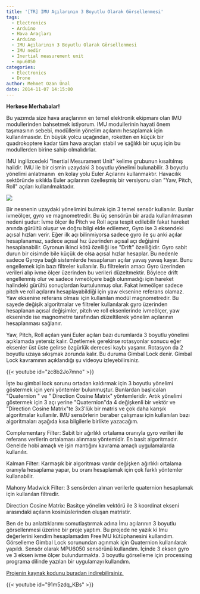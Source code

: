 ```yaml
---
title: '[TR] IMU Açılarının 3 Boyutlu Olarak Görsellenmesi'
tags:
  - Electronics
  - Arduino
  - Hava Araçları
  - Arduino
  - IMU Açılarının 3 Boyutlu Olarak Görsellenmesi
  - IMU nedir
  - Inertial measurement unit
  - mpu6050
categories:
  - Electronics
  - Drone
author: Mehmet Ozan Ünal
date: 2014-11-07 14:15:00
---
```


**Herkese Merhabalar!**

Bu yazımda size hava araçlarının en temel elektronik ekipmanı olan IMU
modullerinden bahsetmek istiyorum. IMU modullerinin hayati önem taşımasının
sebebi, modüllerin yönelim açılarını hesaplamak için kullanılmasıdır. En büyük
yolcu uçağından, roketten en küçük bir quadrokoptere kadar tüm hava araçları
stabil ve sağlıklı bir uçuş için bu modullerden birine sahip olmalıdırlar.

IMU ingilizcedeki "Inertial Mesurament Unit" kelime grubunun kısaltılmış
halidir. IMU ile bir cismin uzaydaki 3 boyutlu yönelimi bulunabilir. 3 boyutlu
yönelimi anlatmanın  en kolay yolu Euler Açılarını kullanmaktır. Havacılık
sektöründe sıklıkla Euler açılarının özelleşmiş bir versiyonu olan "Yaw, Pitch,
Roll" açıları kullanılmaktadır.

![](https://2.bp.blogspot.com/-n9G38M4slSU/VFxIzRYinOI/AAAAAAAAE-4/ZKWB6syUwrs/s1600/rotations1.gif)

Bir nesnenin uzaydaki yönelimini bulmak için 3 temel sensör kullanılır. Bunlar
ivmeölçer, gyro ve magnometredir. Bu üç sensörün bir arada kullanılmasının
nedeni şudur: İvme ölçer ile Pitch ve Roll açısı tespit edilebilir fakat hareket
anında gürültü oluşur ve doğru bilgi elde edilemez, Gyro ise 3 eksendeki açısal
hızları verir. Eğer ilk açı bilinmiyorsa sadece gyro ile şu anki açılar
hesaplanamaz, sadece açısal hız üzerinden açısal açı değişimi hesaplanabilir.
Gyronun ikinci kötü özelliği ise "Drift" özelliğidir. Gyro sabit durun bir
cisimde bile küçük de olsa açısal hızlar hesaplar. Bu nedenle sadece Gyroya
bağlı sistemlerde hesaplanan açılar yavaş yavaş kayar. Bunu engellemek için bazı
filtreler kullanılır. Bu filtrelerin amacı Gyro üzerinden verileri alıp ivme
ölçer üzerinden bu verileri düzeltmektir. Böylece drift engellenmiş olur ve
sadece ivmeölçere bağlı olunmadığı için hareket halindeki gürültü sonuçlardan
kurtulunmuş olur. Fakat ivmeölçer sadece pitch ve roll açılarını
hesaplayabildiği için yaw eksenine referans olamaz. Yaw eksenine referans olması
için kullanılan modül magnometredir. Bu sayede değişik algoritmalar ve filtreler
kullanılarak gyro üzerinden hesaplanan açısal değişimler, pitch ve roll
eksenlerinde ivmeölçer, yaw ekseninde ise magnometre tarafından düzeltilerek
yönelim açılarının hesaplanması sağlanır.

Yaw, Pitch, Roll açıları yani Euler açıları bazı durumlarda 3 boyutlu yönelimi
açıklamada yetersiz kalır. Özetlemek gerekirse rotasyonlar sonucu eğer eksenler
üst üste gelirse özgürlük derecesi kaybı yaşanır. Rotasyon da 2 boyutlu uzaya
sıkışmak zorunda kalır. Bu duruma Gimbal Lock denir. Gimbal Lock kavramının
açıklandığı şu videoyu izleyebilirsiniz.

{{< youtube id="zc8b2Jo7mno" >}}

İşte bu gimbal lock sorunu ortadan kaldırmak için 3 boyutlu yönelimi göstermek
için yeni yöntemler bulunmuştur. Bunlardan başlıcaları "Quaternion " ve "
Direction Cosine Matrix" yöntemleridir. Artık yönelimi göstermek için 3 açı
yerine "Quaternion"da 4 değişkenli bir vektör ve "Direction Cosine Matrix"te
3x3'lük bir matris ve çok daha karışık algoritmalar kullanılır. IMU sensörlerin
beraber çalışması için kullanılan bazı algoritmaları aşağıda kısa bilgilerle
birlikte yazacağım.

Complementary Filter: Sabit bir ağırlıklı ortalama oranıyla gyro verileri ile
referans verilerin ortalaması alınması yöntemidir. En basit algoritmadır.
Genelde hobi amaçlı ve işin mantığını kavrama amaçlı uygulamalarda kullanılır.

Kalman Filter: Karmaşık bir algoritması vardır değişken ağırlıklı ortalama
oranıyla hesaplama yapar, bu oranı hesaplamak için çok farklı yöntemler
kullanabilir.

Mahony Madwick Filter: 3 sensörden alınan verilerle quaternion hesaplamak için
kullanılan filtredir.

Direction Cosine Matrix: Basitçe yönelim vektörü ile 3 koordinat ekseni
arasındaki açıların kosinüslerinden oluşan matristir.

Ben de bu anlattıklarımı somutlaştırmak adına İmu açılarının 3 boyutlu
görsellenmesi üzerine bir proje yaptım. Bu projede ne yazık ki Imu değerlerini
kendim hesaplamadım FreeIMU kütüphanesini kullandım. Görselleme Gimbal Lock
sorunundan açınmak için Quaternion kullanılarak yapıldı. Sensör olarak MPU6050
sensörünü kullandım. İçinde 3 eksen gyro ve 3 eksen ivme ölçer bulundurmakta. 3
boyutlu görselleme için processing programa dilinde yazılan bir uygulamayı
kullandım.

<a href="https://drive.google.com/file/d/0B5j__Lyt9ozbeUVqNHNkOFQyNjQ/view?usp=sharing">Projenin
kaynak kodunu buradan indirebilirsiniz.</a>

{{< youtube id="91m5zdq_KBs" >}}
